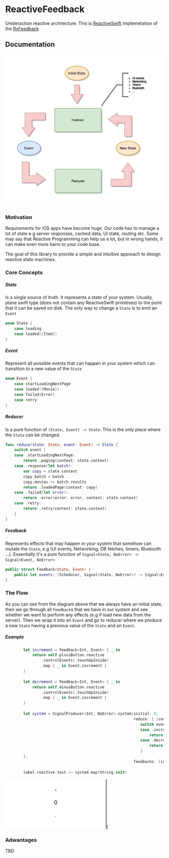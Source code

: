 # ReactiveFeedback

Unideraction reactive architecture. This is [ReactiveSwift](https://github.com/ReactiveCocoa/ReactiveSwift) implemetation of the [RxFeedback](https://github.com/kzaher/RxFeedback)

## Documentation

![](diagrams/ReactiveFeedback.jpg)

### Motivation

Requirements for iOS apps have become huge. Our code has to manage a lot of state e.g server responses, cached data, UI state, routing etc. Some may say that Reactive Programming can help us a lot, but in wrong hands, it can make even more harm to your code base.

The goal of this library to provide a simple and intuitive approach to design reactive state machines.

### Core Concepts

##### State 

Is a single source of truth. It represents a state of your system. Usually, plane swift type (does not contain any ReactiveSwift primitives) to the point that it can be saved on disk. The only way to change a `State` is to emit an `Event`

```swift
enum State {
    case loading
    case loaded([Item])
}
```

##### Event

Represent all possible events that can happen in your system which can transition to a new value of the `State`

```swift
enum Event {
    case startLoadingNextPage
    case loaded([Movie])
    case failed(Error)
    case retry
}
```

##### Reducer 

Is a pure function of `(State, Event) -> State`. This is the only place where the `State` can be changed.

```swift
func reduce(state: State, event: Event) -> State {
    switch event {
    case .startLoadingNextPage:
        return .paging(context: state.context)
    case .response(let batch):
        var copy = state.context
        copy.batch = batch
        copy.movies += batch.results
        return .loadedPage(context: copy)
    case .failed(let error):
        return .error(error: error, context: state.context)
    case .retry:
        return .retry(context: state.context)
    }
}
```

##### Feedback

Represents effects that may happen in your system that somehow can mutate the `State`, e.g (UI events, Networking, DB fetches, timers, Bluetooth ...). Essentially it's a pure function of `Signal<State, NoError> -> Signal<Event, NoError>`

```swift
public struct Feedback<State, Event> {
    public let events: (Scheduler, Signal<State, NoError>) -> Signal<Event, NoError>
}
```

### The Flow

As you can see from the diagram above that we always have an initial state, then we go through all `Feedback`s that we have in our system and see whether we want to perform any effects (e.g if load new data from the server). Then we wrap it into an `Event` and go to reducer where we produce a new `State` having a previous value of the `State` and an `Event`. 

##### Example
```swift
        let increment = Feedback<Int, Event> { _ in
            return self.plussButton.reactive
                .controlEvents(.touchUpInside)
                .map { _ in Event.increment }
        }
        
        let decrement = Feedback<Int, Event> { _ in
            return self.minusButton.reactive
                .controlEvents(.touchUpInside)
                .map { _ in Event.increment }
        }
        
        let system = SignalProducer<Int, NoError>.system(initial: 0,
                                                         reduce: { (count, event) -> Int in
                                                            switch event {
                                                            case .increment:
                                                                return count + 1
                                                            case .decrement:
                                                                return count - 1
                                                            }
        },
                                                         feedbacks: [increment, decrement])
        
        label.reactive.text <~ system.map(String.init)


```

![](diagrams/increment_example.gif)]

### Adwantages 

TBD
